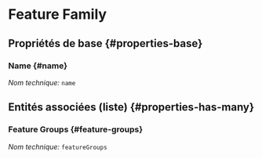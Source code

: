#  Feature Family
<!--- THIS FILE IS GENERATED PLEASE DO NOT EDIT IT DIRECTLY --->



## Propriétés de base {#properties-base}

### Name {#name}



*Nom technique:* ```name```




## Entités associées (liste) {#properties-has-many}

###  Feature Groups {#feature-groups}



*Nom technique:* ```featureGroups```




